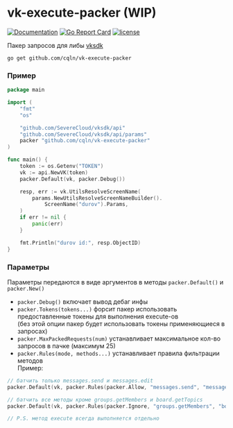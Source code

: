 # vk-execute-packer (WIP)
[![Documentation](https://pkg.go.dev/badge/github.com/cqln/vk-execute-packer)](https://pkg.go.dev/github.com/cqln/vk-execute-packer?tab=doc)
[![Go Report Card](https://goreportcard.com/badge/github.com/cqln/vk-execute-packer)](https://goreportcard.com/report/github.com/cqln/vk-execute-packer)
[![license](https://img.shields.io/github/license/cqln/vk-execute-packer.svg)](https://github.com/cqln/vk-execute-packer/blob/master/LICENSE)

Пакер запросов для либы [vksdk](https://github.com/SevereCloud/vksdk)

```
go get github.com/cqln/vk-execute-packer
```

### Пример
```go
package main

import (
	"fmt"
	"os"

	"github.com/SevereCloud/vksdk/api"
	"github.com/SevereCloud/vksdk/api/params"
	packer "github.com/cqln/vk-execute-packer"
)

func main() {
	token := os.Getenv("TOKEN")
	vk := api.NewVK(token)
	packer.Default(vk, packer.Debug())

	resp, err := vk.UtilsResolveScreenName(
		params.NewUtilsResolveScreenNameBuilder().
			ScreenName("durov").Params,
	)
	if err != nil {
		panic(err)
	}

	fmt.Println("durov id:", resp.ObjectID)
}
```

### Параметры
Параметры передаются в виде аргументов в методы `packer.Default()` и `packer.New()`
 - `packer.Debug()` включает вывод дебаг инфы
 - `packer.Tokens(tokens...)` форсит пакер использовать предоставленные токены для выполнения execute-ов\
 (без этой опции пакер будет использовать токены применяющиеся в запросах)
 - `packer.MaxPackedRequests(num)` устанавливает максимальное кол-во запросов в пачке (максимум 25)
 - `packer.Rules(mode, methods...)` устанавливает правила фильтрации методов\
 Пример:
 ```go
// батчить только messages.send и messages.edit
packer.Default(vk, packer.Rules(packer.Allow, "messages.send", "messages.edit"))

// батчить все методы кроме groups.getMembers и board.getTopics
packer.Default(vk, packer.Rules(packer.Ignore, "groups.getMembers", "board.getTopics"))

// P.S. метод execute всегда выполняется отдельно
 ```